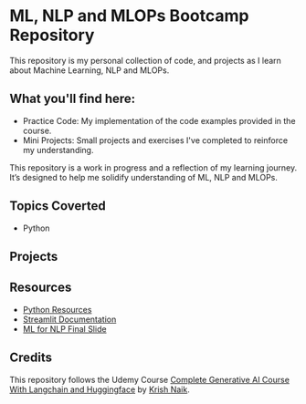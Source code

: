 # ML, NLP and MLOPs Bootcamp Repository

This repository is my personal collection of code, and projects as I learn about Machine Learning, NLP and MLOPs.

## What you'll find here:

- Practice Code: My implementation of the code examples provided in the course.
- Mini Projects: Small projects and exercises I've completed to reinforce my understanding.

This repository is a work in progress and a reflection of my learning journey. It’s designed to help me solidify understanding of ML, NLP and MLOPs.

## Topics Coverted

- Python

## Projects

## Resources

- [Python Resources](https://github.com/krishnaik06/Complete-Python-Bootcamp)
- [Streamlit Documentation](https://streamlit.io/)
- [ML for NLP Final Slide](https://drive.google.com/file/d/1dx8bKodsiUCEbx3YpMgURMSgKXfppSWk/view?usp=sharing)

## Credits

This repository follows the Udemy Course [Complete Generative AI Course With Langchain and Huggingface](https://www.udemy.com/course/complete-generative-ai-course-with-langchain-and-huggingface) by [Krish Naik](https://www.udemy.com/user/krish-naik/).
